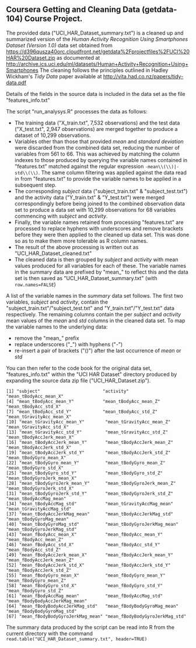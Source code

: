 ## Coursera Getting and Cleaning Data (getdata-104) Course Project.

The provided data ("UCI_HAR_Dataset_summary.txt") is a cleaned up and summarized version of the _Human Activity Recognition Using Smartphones Dataset (Version 1.0)_ data set obtained from https://d396qusza40orc.cloudfront.net/getdata%2Fprojectfiles%2FUCI%20HAR%20Dataset.zip as documented at http://archive.ics.uci.edu/ml/datasets/Human+Activity+Recognition+Using+Smartphones  The cleaning follows the principles outlined in Hadley Wickham's _Tidy Data_ paper available at http://vita.had.co.nz/papers/tidy-data.pdf

Details of the fields in the source data is included in the data set as the file "features_info.txt"

The script "run_analysys.R" processes the data as follows:
* The training data ("X_train.txt", 7,532 observations) and the test data ("X_test.txt", 2,947 observations) are merged together to produce a dataset of 10,299 observations.
* Variables other than those that provided _mean_ and _standard deviation_ were discarded from the combined data set, reducing the number of variables from 561 to 66.  This was achieved by matching the column indexes to those produced by querying the variable names contained in "features.txt" matched against the regular expression `-mean\\(\\)|-std\\(\\)`.  The same column filtering was applied against the data read in from "features.txt" to provide the variable names to be applied in a subsequent step.
* The corresponding _subject_ data ("subject_train.txt" & "subject_test.txt") and the activity data ("Y_train.txt" & "Y_test.txt") were merged correspondingly before being joined to the combined observation data set to produce a data set with 10,299 observations for 68 variables commencing with _subject_ and _activity_.
* Finally, the variable names retained from processing "features.txt" are processed to replace hyphens with underscores and remove brackets before they were then applied to the cleaned up data set.  This was done so as to make them more tolerable as R column names.
* The result of the above processing is written out as "UCI_HAR_Dataset_cleaned.txt"
* The cleaned data is then grouped by _subject_ and _activity_ with mean values produced for all variables for each of these.  The variable names in the summary data are prefixed by "mean_" to reflect this and the data set is then saved as "UCI_HAR_Dataset_summary.txt" (with `row.names=FALSE`)

A list of the variable names in the _summary_ data set follows.  The first two variables, _subject_ and _activity_, contain the "subject_train.txt"/"subject_test.txt" and "Y_train.txt"/"Y_test.txt" data respectively.  The remaining columns contain the per _subject_ and _activity_ mean values of the _mean_ and _std_ columns in the cleaned data set.  To map the variable names to the underlying data:
* remove the "mean_" prefix
* replace underscores ("\_") with hyphens ("-")
* re-insert a pair of brackets ("()") after the last occurrence of _mean_ or _std_

You can then refer to the code book for the original data set, "features_info.txt" within the "UCI HAR Dataset" directory produced by expanding the source data zip file ("UCI_HAR_Dataset.zip").

```
[1] "subject"                        "activity"                       "mean_tBodyAcc_mean_X"
[4] "mean_tBodyAcc_mean_Y"           "mean_tBodyAcc_mean_Z"           "mean_tBodyAcc_std_X"
[7] "mean_tBodyAcc_std_Y"            "mean_tBodyAcc_std_Z"            "mean_tGravityAcc_mean_X"
[10] "mean_tGravityAcc_mean_Y"        "mean_tGravityAcc_mean_Z"        "mean_tGravityAcc_std_X"
[13] "mean_tGravityAcc_std_Y"         "mean_tGravityAcc_std_Z"         "mean_tBodyAccJerk_mean_X"
[16] "mean_tBodyAccJerk_mean_Y"       "mean_tBodyAccJerk_mean_Z"       "mean_tBodyAccJerk_std_X"
[19] "mean_tBodyAccJerk_std_Y"        "mean_tBodyAccJerk_std_Z"        "mean_tBodyGyro_mean_X"
[22] "mean_tBodyGyro_mean_Y"          "mean_tBodyGyro_mean_Z"          "mean_tBodyGyro_std_X"
[25] "mean_tBodyGyro_std_Y"           "mean_tBodyGyro_std_Z"           "mean_tBodyGyroJerk_mean_X"
[28] "mean_tBodyGyroJerk_mean_Y"      "mean_tBodyGyroJerk_mean_Z"      "mean_tBodyGyroJerk_std_X"
[31] "mean_tBodyGyroJerk_std_Y"       "mean_tBodyGyroJerk_std_Z"       "mean_tBodyAccMag_mean"
[34] "mean_tBodyAccMag_std"           "mean_tGravityAccMag_mean"       "mean_tGravityAccMag_std"
[37] "mean_tBodyAccJerkMag_mean"      "mean_tBodyAccJerkMag_std"       "mean_tBodyGyroMag_mean"
[40] "mean_tBodyGyroMag_std"          "mean_tBodyGyroJerkMag_mean"     "mean_tBodyGyroJerkMag_std"
[43] "mean_fBodyAcc_mean_X"           "mean_fBodyAcc_mean_Y"           "mean_fBodyAcc_mean_Z"
[46] "mean_fBodyAcc_std_X"            "mean_fBodyAcc_std_Y"            "mean_fBodyAcc_std_Z"
[49] "mean_fBodyAccJerk_mean_X"       "mean_fBodyAccJerk_mean_Y"       "mean_fBodyAccJerk_mean_Z"
[52] "mean_fBodyAccJerk_std_X"        "mean_fBodyAccJerk_std_Y"        "mean_fBodyAccJerk_std_Z"
[55] "mean_fBodyGyro_mean_X"          "mean_fBodyGyro_mean_Y"          "mean_fBodyGyro_mean_Z"
[58] "mean_fBodyGyro_std_X"           "mean_fBodyGyro_std_Y"           "mean_fBodyGyro_std_Z"
[61] "mean_fBodyAccMag_mean"          "mean_fBodyAccMag_std"           "mean_fBodyBodyAccJerkMag_mean"
[64] "mean_fBodyBodyAccJerkMag_std"   "mean_fBodyBodyGyroMag_mean"     "mean_fBodyBodyGyroMag_std"
[67] "mean_fBodyBodyGyroJerkMag_mean" "mean_fBodyBodyGyroJerkMag_std"
```

The summary data produced by the script can be read into R from the current directory with the command `read.table("UCI_HAR_Dataset_summary.txt", header=TRUE)`
